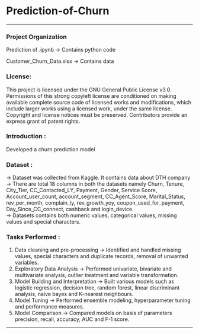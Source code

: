 # Prediction-of-Churn

------
### Project Organization

Prediction of .ipynb   -> Contains python code

Customer_Churn_Data.xlsx   -> Contains data

### License: 
This project is licensed under the GNU General Public License v3.0. Permissions of this strong copyleft license are conditioned on making available complete source code of licensed works and modifications, which include larger works using a licensed work, under the same license. Copyright and license notices must be preserved. Contributors provide an express grant of patent rights.

### Introduction :
Developed a churn prediction model

### Dataset : 
-> Dataset was collected  from Kaggle. It contains data about DTH company
-> There are total 18 columns in both the datasets namely Churn, Tenure, City_Tier, CC_Contacted_LY, Payment, Gender, Service Score, Account_user_count, account_segment, CC_Agent_Score, Marital_Status, rev_per_month, complain_ly, rev_growth_yoy, coupon_used_for_payment, Day_Since_CC_connect, cashback and login_device.  
-> Datasets contains both numeric values, categorical values, missing values and special characters. 

### Tasks Performed :
1. Data cleaning and pre-processing
   -> Identified and handled missing values, special characters and duplicate records, removal of unwanted variables.
2. Exploratory Data Analysis 
   -> Performed univariate, bivariate and multivariate analysis, outlier treatment and variable transformation. 
3. Model Building and Interpretation
   -> Built various models such as logistic regression, decision tree, random forest, linear discriminant analysis, naive bayes and K-nearest neighbours. 
4. Model Tuning
   -> Performed ensemble modeling, hyperparameter tuning and performance measures. 
5. Model Comparison
   -> Compared models on basis of parameters precision, recall, accuracy, AUC and F-1 score. 



------
